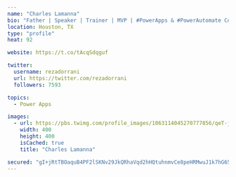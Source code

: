 ```yaml
---
name: "Charles Lamanna"
bio: "Father | Speaker | Trainer | MVP | #PowerApps & #PowerAutomate Community Super User | YouTuber Right-pointing triangle http://youtube.com/c/rezadorrani | Learn - Share - Clockwise rightwards and leftwards open circle arrows"
location: Houston, TX
type: "profile"
heat: 92

website: https://t.co/tAcqSdqguf

twitter:
  username: rezadorrani
  url: https://twitter.com/rezadorrani
  followers: 7593

topics:
  - Power Apps

images:
  - url: https://pbs.twimg.com/profile_images/1063114045270777856/qeT-jpWr_400x400.jpg
    width: 400
    height: 400
    isCached: true
    title: "Charles Lamanna"

secured: "gI+jRtTBOaquB4PF2lSKNv29JkQRhaVqd2hHQtuhnmvCe8peHRMwuJ1k7hG65x6ltuvcoCqRuW/CiK4/C/xuJlfonD4+McERdRQcREf1htd/CybpOFfh8+3wD79qLZqQA0/pKn6ok2Kw8P1tsb5yQ45ssuWv2Wwf+hMiaraETV3i05QJXR/WlrH+Vo30lrkjZr2kvJzcGCX0/bJ6kXck1sbHjWXO7sYqQWy9kYpbXI6F/mMEKb5HU3L7tMk9ZGtLqhqD7o4gNe454YePdW2La4quAObmHcVnCB9H53QjzTXJaOGAuKYwninJsd54QdBjeNC/KsKs3hMSsgzkJ8yJiz0MdRX6HMZNd+vRjNqsmBKcZxjOI8PiVgrw5+D6LMhcYQqgm+dT7LA4lKNw+dA/+IteRYCKgn8GdDBoNexnvwA=;Op1NUc0tHiJMI/R3LWpWxw=="
---
```



